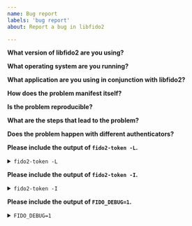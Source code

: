 ```yaml
---
name: Bug report
labels: 'bug report'
about: Report a bug in libfido2

---
```


<!--

Please use the questions below as a template, and review your answers
for potentially sensitive information.

Thank you!

-->

**What version of libfido2 are you using?**

**What operating system are you running?**

**What application are you using in conjunction with libfido2?**

**How does the problem manifest itself?**

**Is the problem reproducible?**

**What are the steps that lead to the problem?**

**Does the problem happen with different authenticators?**

<!--

fido2-token is provided by the fido2-tools package on Debian and Ubuntu,
and shipped with libfido2 in macOS (Homebrew), Arch Linux, and Windows.

-->

**Please include the output of `fido2-token -L`.**

<details>
<summary><code>fido2-token -L</code></summary>
<br>
<pre>
$ fido2-token -L

</pre>
</details>

**Please include the output of `fido2-token -I`.**

<details>
<summary><code>fido2-token -I</code></summary>
<br>
<pre>
$ fido2-token -I &lt;device&gt;

</pre>
</details>

<!--

You are strongly encouraged to only capture debug output using test
credentials. Failure to do so can disclose sensitive information.

-->

**Please include the output of `FIDO_DEBUG=1`.**

<details>
<summary><code>FIDO_DEBUG=1</code></summary>
<br>
<pre>
$ export FIDO_DEBUG=1
$ &lt;command1&gt;
$ &lt;command2&gt;
(...)
$ &lt;commandn&gt;

</pre>
</details>
